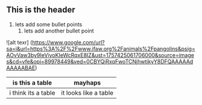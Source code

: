 ## This is the header

1. lets add some bullet points
   1. lets add another bullet point
  
![alt texr] (https://www.google.com/url?sa=i&url=https%3A%2F%2Fwww.ifaw.org%2Fanimals%2Fpangolins&psig=AOvVaw3by9IeViyoKIeWcRqxE8IZ&ust=1757425061706000&source=images&cd=vfe&opi=89978449&ved=0CBYQjRxqFwoTCNjhwtikyY8DFQAAAAAdAAAAABAE)

|is this a table|mayhaps|
|---|---|
|i think its a table|it looks like a table|

